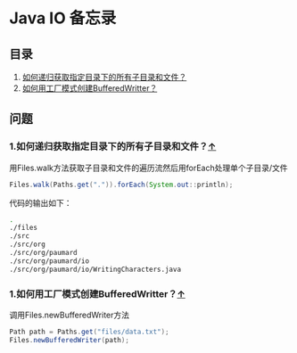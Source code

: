 # Java IO 备忘录

## 目录
  1. [如何递归获取指定目录下的所有子目录和文件？](#recursively-ls)
  1. [如何用工厂模式创建BufferedWritter？](#create-buffered-writer)
## 问题
### 1.如何递归获取指定目录下的所有子目录和文件？<a name="recursively-ls"></a>[↑](#top)

用Files.walk方法获取子目录和文件的遍历流然后用forEach处理单个子目录/文件
```java
Files.walk(Paths.get(".")).forEach(System.out::println);
```
代码的输出如下：
```bash
.
./files
./src
./src/org
./src/org/paumard
./src/org/paumard/io
./src/org/paumard/io/WritingCharacters.java
```
### 1.如何用工厂模式创建BufferedWritter？<a name="create-buffered-writer"></a>[↑](#top)

调用Files.newBufferedWriter方法
```java
Path path = Paths.get("files/data.txt");
Files.newBufferedWriter(path);
```